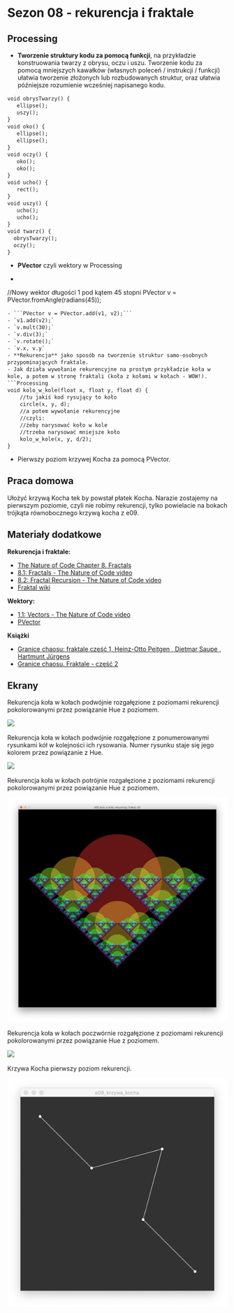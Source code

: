 # Sezon 08 - rekurencja i fraktale

## Processing

- **Tworzenie struktury kodu za pomocą funkcji**, 
na przykładzie konstruowania twarzy z obrysu, oczu i uszu. Tworzenie kodu za pomocą mniejszych kawałków (własnych poleceń /  instrukcji / funkcji) ułatwia tworzenie złożonych lub rozbudowanych struktur, oraz ułatwia późniejsze rozumienie wcześniej napisanego kodu.
```Processing
void obrysTwarzy() {
   ellipse();
   uszy();
}
void oko() {
   ellipse();
   ellipse();
}
void oczy() {
   oko();
   oko();
}
void ucho() {
   rect();
}
void uszy() {
   ucho();
   ucho();
}
void twarz() {
  obrysTwarzy();
  oczy();
}
``` 
- **PVector** czyli wektory w Processing 
- ```
//Nowy wektor długości 1 pod kątem 45 stopni
PVector v = PVector.fromAngle(radians(45));
```
- ```PVector v = PVector.add(v1, v2);``` 
- `v1.add(v2);`
- `v.mult(30);`
- `v.div(3);`
- `v.rotate();`
- `v.x, v.y`
- **Rekurencja** jako sposób na tworzenie struktur samo-osobnych przypominających fraktale.
- Jak działa wywołanie rekurencyjne na prostym przykładzie koła w kole, a potem w stronę fraktali (koła z kołami w kołach - WOW!).
```Processing
void kolo_w_kole(float x, float y, float d) {
	//tu jakiś kod rysujący to koło
	circle(x, y, d);
	//a potem wywołanie rekurencyjne
	//czyli:
	//żeby narysować koło w kole
	//trzeba narysować mniejsze koło
	kolo_w_kole(x, y, d/2); 
} 
```

- Pierwszy poziom krzywej Kocha za pomocą PVector.


## Praca domowa
Ułożyć krzywą Kocha tek by powstał płatek Kocha. Narazie zostajemy na pierwszym poziomie, czyli nie robimy rekurencji, tylko powielacie na bokach trójkąta równobocznego krzywą kocha z e09.

## Materiały dodatkowe

**Rekurencja i fraktale:**
- [The Nature of Code Chapter 8. Fractals](https://natureofcode.com/book/chapter-8-fractals/)
- [8.1: Fractals - The Nature of Code video](https://www.youtube.com/watch?v=-wiverLQl1Q)
-  [8.2: Fractal Recursion - The Nature of Code video](https://youtu.be/s3Facu6ZVeA)
- [Fraktal wiki](https://en.wikipedia.org/wiki/Fractal)

**Wektory:**
- [1.1: Vectors - The Nature of Code video](https://youtu.be/mWJkvxQXIa8)
- [PVector](https://processing.org/tutorials/pvector/)

**Książki**
- [Granice chaosu: fraktale część 1, Heinz-Otto Peitgen , Dietmar Saupe , Hartmunt Jürgens](https://merlin.pl/granice-chaosu-fraktale-czesc-1-hartmunt-jrgens-heinz-otto-peitgen-dietmar-saupe/1327261/)
- [Granice chaosu. Fraktale - część 2](https://merlin.pl/granice-chaosu-fraktale-czesc-2-hartmut-jurgens-heinz-otto-peitgen-dietmar-saupe/1757950/)



## Ekrany

Rekurencja koła w kołach podwójnie rozgałęzione z poziomami rekurencji pokolorowanymi przez powiązanie Hue z poziomem.

![](e04_kolo_w_kole_rekurencja_fraktal_poziony)

Rekurencja koła w kołach podwójnie rozgałęzione z ponumerowanymi rysunkami kół w kolejności ich rysowania. Numer rysunku staje się jego kolorem przez powiązanie z Hue.

![](e04p01_kolo_w_kole_rekurencja_fraktal_pokolei)

Rekurencja koła w kołach potrójnie rozgałęzione z poziomami rekurencji pokolorowanymi przez powiązanie Hue z poziomem. 

![](e05_kolo_w_kole_rekurencja_fraktal_03.png)

Rekurencja koła w kołach poczwórnie rozgałęzione z poziomami rekurencji pokolorowanymi przez powiązanie Hue z poziomem. 

![](e06_kolo_w_kole_rekurencja_fraktal_04)

Krzywa Kocha pierwszy poziom rekurencji. 

![](e09_krzywa_kocha.png)
